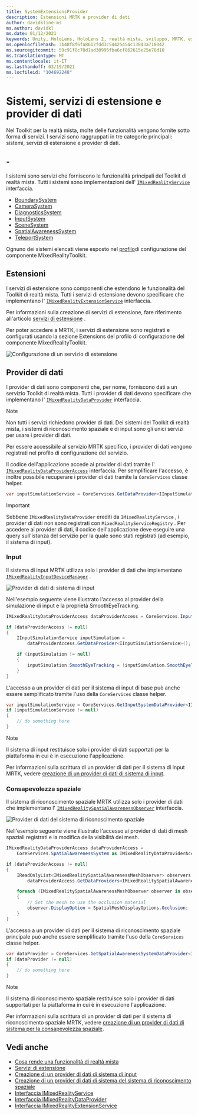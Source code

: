 ```yaml
---
title: SystemExtensionsProvider
description: Estensioni MRTK e provider di dati
author: davidkline-ms
ms.author: davidkl
ms.date: 01/12/2021
keywords: Unity, HoloLens, HoloLens 2, realtà mista, sviluppo, MRTK, estensioni di sistema,
ms.openlocfilehash: 3b48f8f6fa8612fdd3c54425454c13843a718042
ms.sourcegitcommit: 59c91f8c70d1ad30995fba6cf862615e25e78d10
ms.translationtype: MT
ms.contentlocale: it-IT
ms.lasthandoff: 03/19/2021
ms.locfileid: "104692248"
---
```

# <a name="systems-extension-services-and-data-providers"></a>Sistemi, servizi di estensione e provider di dati

Nel Toolkit per la realtà mista, molte delle funzionalità vengono fornite sotto forma di servizi. I servizi sono raggruppati in tre categorie principali: sistemi, servizi di estensione e provider di dati.

## <a name="systems"></a>-

I sistemi sono servizi che forniscono le funzionalità principali del Toolkit di realtà mista. Tutti i sistemi sono implementazioni dell' [`IMixedRealityService`](xref:Microsoft.MixedReality.Toolkit.IMixedRealityService) interfaccia.

- [BoundarySystem](../features/Boundary/BoundarySystemGettingStarted.md)
- [CameraSystem](../features/CameraSystem/CameraSystemOverview.md)
- [DiagnosticsSystem](../features/Diagnostics/DiagnosticsSystemGettingStarted.md)
- [InputSystem](../features/Input/Overview.md)
- [SceneSystem](../features/SceneSystem/SceneSystemGettingStarted.md)
- [SpatialAwarenessSystem](../features/SpatialAwareness/SpatialAwarenessGettingStarted.md)
- [TeleportSystem](../features/TeleportSystem/Overview.md)

Ognuno dei sistemi elencati viene esposto nel [profilo](../features/Profiles/Profiles.md)di configurazione del componente MixedRealityToolkit.

## <a name="extensions"></a>Estensioni

I servizi di estensione sono componenti che estendono le funzionalità del Toolkit di realtà mista. Tutti i servizi di estensione devono specificare che implementano l' [`IMixedRealityExtensionService`](xref:Microsoft.MixedReality.Toolkit.IMixedRealityExtensionService) interfaccia.

Per informazioni sulla creazione di servizi di estensione, fare riferimento all'articolo [servizi di estensione](../features/Extensions/ExtensionServices.md) .

Per poter accedere a MRTK, i servizi di estensione sono registrati e configurati usando la sezione Extensions del profilo di configurazione del componente MixedRealityToolkit.

![Configurazione di un servizio di estensione](../features/Images/Profiles/ConfiguredExtensionService.png)

## <a name="data-providers"></a>Provider di dati

I provider di dati sono componenti che, per nome, forniscono dati a un servizio Toolkit di realtà mista. Tutti i provider di dati devono specificare che implementano l' [`IMixedRealityDataProvider`](xref:Microsoft.MixedReality.Toolkit.IMixedRealityDataProvider) interfaccia.

> [!NOTE]
> Non tutti i servizi richiedono provider di dati. Dei sistemi del Toolkit di realtà mista, i sistemi di riconoscimento spaziale e di input sono gli unici servizi per usare i provider di dati.

Per essere accessibile al servizio MRTK specifico, i provider di dati vengono registrati nel profilo di configurazione del servizio.

Il codice dell'applicazione accede ai provider di dati tramite l' [`IMixedRealityDataProviderAccess`](xref:Microsoft.MixedReality.Toolkit.IMixedRealityDataProviderAccess) interfaccia. Per semplificare l'accesso, è inoltre possibile recuperare i provider di dati tramite la `CoreServices` classe helper.

```c#
var inputSimulationService = CoreServices.GetDataProvider<IInputSimulationService>(CoreServices.InputSystem);
```

> [!IMPORTANT]
> Sebbene `IMixedRealityDataProvider` erediti da `IMixedRealityService` , i provider di dati non sono registrati con `MixedRealityServiceRegistry` . Per accedere ai provider di dati, il codice dell'applicazione deve eseguire una query sull'istanza del servizio per la quale sono stati registrati (ad esempio, il sistema di input).

### <a name="input"></a>Input

Il sistema di input MRTK utilizza solo i provider di dati che implementano [`IMixedRealityInputDeviceManager`](xref:Microsoft.MixedReality.Toolkit.Input.IMixedRealityInputDeviceManager) .

![Provider di dati di sistema di input](../features/Images/Input/RegisteredServiceProviders.PNG)

Nell'esempio seguente viene illustrato l'accesso al provider della simulazione di input e la proprietà SmoothEyeTracking.

```c#
IMixedRealityDataProviderAccess dataProviderAccess = CoreServices.InputSystem as IMixedRealityDataProviderAccess;

if (dataProviderAccess != null)
{
    IInputSimulationService inputSimulation =
        dataProviderAccess.GetDataProvider<IInputSimulationService>();

    if (inputSimulation != null)
    {
        inputSimulation.SmoothEyeTracking = !inputSimulation.SmoothEyeTracking;
    }
}
```

L'accesso a un provider di dati per il sistema di input di base può anche essere semplificato tramite l'uso della `CoreServices` classe helper.

```c#
var inputSimulationService = CoreServices.GetInputSystemDataProvider<IInputSimulationService>();
if (inputSimulationService != null)
{
    // do something here
}
```

> [!NOTE]
> Il sistema di input restituisce solo i provider di dati supportati per la piattaforma in cui è in esecuzione l'applicazione.

Per informazioni sulla scrittura di un provider di dati per il sistema di input MRTK, vedere [creazione di un provider di dati di sistema di input](../features/Input/CreateDataProvider.md).

### <a name="spatial-awareness"></a>Consapevolezza spaziale

Il sistema di riconoscimento spaziale MRTK utilizza solo i provider di dati che implementano l' [`IMixedRealitySpatialAwarenessObserver`](xref:Microsoft.MixedReality.Toolkit.SpatialAwareness.IMixedRealitySpatialAwarenessObserver) interfaccia.

![Provider di dati del sistema di riconoscimento spaziale](../features/Images/SpatialAwareness/SpatialAwarenessProfile.png)

Nell'esempio seguente viene illustrato l'accesso ai provider di dati di mesh spaziali registrati e la modifica della visibilità dei mesh.

```c#
IMixedRealityDataProviderAccess dataProviderAccess =
    CoreServices.SpatialAwarenessSystem as IMixedRealityDataProviderAccess;

if (dataProviderAccess != null)
{
    IReadOnlyList<IMixedRealitySpatialAwarenessMeshObserver> observers =
        dataProviderAccess.GetDataProviders<IMixedRealitySpatialAwarenessMeshObserver>();

    foreach (IMixedRealitySpatialAwarenessMeshObserver observer in observers)
    {
        // Set the mesh to use the occlusion material
        observer.DisplayOption = SpatialMeshDisplayOptions.Occlusion;
    }
}
```

L'accesso a un provider di dati per il sistema di riconoscimento spaziale principale può anche essere semplificato tramite l'uso della `CoreServices` classe helper.

```c#
var dataProvider = CoreServices.GetSpatialAwarenessSystemDataProvider<IMixedRealitySpatialAwarenessMeshObserver>();
if (dataProvider != null)
{
    // do something here
}
```

> [!NOTE]
> Il sistema di riconoscimento spaziale restituisce solo i provider di dati supportati per la piattaforma in cui è in esecuzione l'applicazione.

Per informazioni sulla scrittura di un provider di dati per il sistema di riconoscimento spaziale MRTK, vedere [creazione di un provider di dati di sistema per la consapevolezza spaziale](../features/SpatialAwareness/CreateDataProvider.md).

## <a name="see-also"></a>Vedi anche

- [Cosa rende una funzionalità di realtà mista](../out-of-scope/MixedRealityServices.md)
- [Servizi di estensione](../features/Extensions/ExtensionServices.md)
- [Creazione di un provider di dati di sistema di input](../features/Input/CreateDataProvider.md)
- [Creazione di un provider di dati di sistema del sistema di riconoscimento spaziale](../features/SpatialAwareness/CreateDataProvider.md)
- [Interfaccia IMixedRealityService](xref:Microsoft.MixedReality.Toolkit.IMixedRealityService)
- [Interfaccia IMixedRealityDataProvider](xref:Microsoft.MixedReality.Toolkit.IMixedRealityDataProvider)
- [Interfaccia IMixedRealityExtensionService](xref:Microsoft.MixedReality.Toolkit.IMixedRealityExtensionService)
